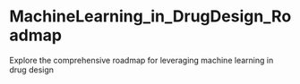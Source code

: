 # MachineLearning_in_DrugDesign_Roadmap
Explore the comprehensive roadmap for leveraging machine learning in drug design
